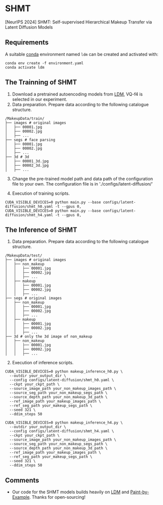 # SHMT
[NeurIPS 2024] SHMT: Self-supervised Hierarchical Makeup Transfer via Latent Diffusion Models


## Requirements

A suitable [conda](https://conda.io/) environment named `ldm` can be created
and activated with:

```
conda env create -f environment.yaml
conda activate ldm
```

## The Trainning of SHMT
1. Download a pretrained autoencoding models from [LDM](https://github.com/CompVis/latent-diffusion), VQ-f4 is selected in our experiment.
2. Data preparation. Prepare data according to the following catalogue structure.
```
/MakeupData/train/
├── images # original images
│   ├── 00001.jpg
│   ├── 00002.jpg
│   ├── ...
├── segs # face parsing
│   ├── 00001.jpg
│   ├── 00002.jpg
│   ├── ...
├── 3d # 3d 
│   ├── 00001_3d.jpg
│   ├── 00002_3d.jpg
│   ├── ...
```
3. Change the pre-trained model path and data path of the configuration file to your own. The configuration file is in './configs/latent-diffusion/'

4. Execution of training scripts.
``` 
CUDA_VISIBLE_DEVICES=0 python main.py --base configs/latent-diffusion/shmt_h0.yaml -t --gpus 0, 
CUDA_VISIBLE_DEVICES=0 python main.py --base configs/latent-diffusion/shmt_h4.yaml -t --gpus 0, 
```

## The Inference of SHMT
1. Data preparation. Prepare data according to the following catalogue structure.
```
/MakeupData/test/
├── images # original images
│   ├── non_makeup 
│   │   ├── 00001.jpg
│   │   ├── 00002.jpg
│   │   ├── ...
│   ├── makeup 
│   │   ├── 00001.jpg
│   │   ├── 00002.jpg
│   │   ├── ...
├── segs # original images
│   ├── non_makeup 
│   │   ├── 00001.jpg
│   │   ├── 00002.jpg
│   │   ├── ...
│   ├── makeup 
│   │   ├── 00001.jpg
│   │   ├── 00002.jpg
│   │   ├── ...
├── 3d # only the 3d image of non_makeup
│   ├── non_makeup 
│   │   ├── 00001.jpg
│   │   ├── 00002.jpg
│   │   ├── ...
```
2. Execution of inference scripts.
```
CUDA_VISIBLE_DEVICES=0 python makeup_inference_h0.py \
  --outdir your_output_dir \
  --config configs/latent-diffusion/shmt_h0.yaml \
  --ckpt your_ckpt_path \
  --source_image_path your_non_makeup_images_path \
  --source_seg_path your_non_makeup_segs_path \ 
  --source_depth_path your_non_makeup_3d_path \ 
  --ref_image_path your_makeup_images_path \
  --ref_seg_path your_makeup_segs_path \ 
  --seed 321 \ 
  --ddim_steps 50
```
```
CUDA_VISIBLE_DEVICES=0 python makeup_inference_h4.py \
  --outdir your_output_dir \
  --config configs/latent-diffusion/shmt_h4.yaml \
  --ckpt your_ckpt_path \
  --source_image_path your_non_makeup_images_path \
  --source_seg_path your_non_makeup_segs_path \ 
  --source_depth_path your_non_makeup_3d_path \ 
  --ref_image_path your_makeup_images_path \
  --ref_seg_path your_makeup_segs_path \ 
  --seed 321 \ 
  --ddim_steps 50
```

## Comments

- Our code for the SHMT models builds heavily on [LDM](https://github.com/CompVis/latent-diffusion)
  and [Paint-by-Example](https://github.com/Fantasy-Studio/Paint-by-Example). 
  Thanks for open-sourcing!


